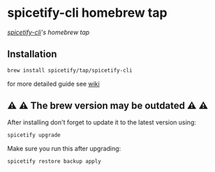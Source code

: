 # spicetify-cli homebrew tap

*[spicetify-cli](https://github.com/spicetify/spicetify-cli)'s homebrew tap*

## Installation

```sh 
brew install spicetify/tap/spicetify-cli
```

for more detailed guide see [wiki](https://spicetify.app/docs/advanced-usage/installation#homebrew-or-linuxbrew)

## :warning: :warning: **The brew version may be outdated** :warning: :warning:

After installing don't forget to update it to the latest version using:

```sh
spicetify upgrade
```

Make sure you run this after upgrading:

```sh
spicetify restore backup apply
```
